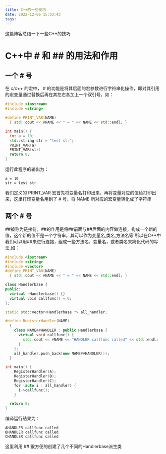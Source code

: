 ```yaml
---
title: C++的一些技巧
date: 2022-12-06 15:53:43
tags:
---
```



这篇博客总结一下一些C++的技巧
<!-- more -->
# C++中 # 和 ## 的用法和作用
## 一个 # 号
在 c/c++ 的宏中， # 的功能是将其后面的宏参数进行字符串化操作，即对其引用的宏变量通过替换后再在其左右各加上一个双引号，如：
```c++
#include <iostream>
#include <string>

#define PRINT_VAR(NAME)                                                        \
  { std::cout << #NAME << " = " << NAME << std::endl; }

int main() {
  int a = 10;
  std::string str = "test str";
  PRINT_VAR(a)
  PRINT_VAR(str)
  return 0;
}
```
运行此程序的输出为：
```shell
a = 10
str = test str
```
我们定义的 PRINT_VAR 宏首先将变量名打印出来，再将变量对应的值给打印出来，这里打印变量名用到了 # 号，将 NAME 所对应的宏变量转化成了字符串

## 两个 # 号
\#\#被称为链接符，##的作用是将##前面与##后面的内容做连接，构成一个新的值，这个新的值不是一个字符串，其可以作为变量名,类名,方法名等
所以在C++中我们可以用##来进行连接，组成一些方法名，变量名，或者类名来简化代码的写法,如：

```c++
#include <iostream>
#include <string>
#include <vector>
#define PRINT_VAR(NAME)                                                        \
  { std::cout << #NAME << " = " << NAME << std::endl; }

class Handlerbase {
public:
  virtual ~Handlerbase() {}
  virtual void callfunc() = 0;
};

static std::vector<Handlerbase *> all_handler;

#define RegisterHandler(NAME)                                                   \
  {                                                                            \
    class NAME##HANDLER : public Handlerbase {                                 \
      virtual void callfunc() {                                                \
        std::cout << #NAME << "HANDLER callfunc called" << std::endl;          \
      }                                                                        \
    };                                                                         \
    all_handler.push_back(new NAME##HANDLER());                                \
  }

int main() {
    RegisterHandler(A);
    RegisterHandler(B);
    RegisterHandler(C);
    for (auto i : all_handler) {
      i->callfunc();
    }

  return 0;
}
```
编译运行结果为：
```shell
AHANDLER callfunc called
BHANDLER callfunc called
CHANDLER callfunc called 
```
这里利用 ## 很方便的创建了几个不同的Handlerbase派生类
